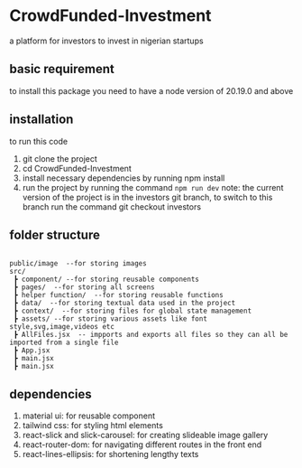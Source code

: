 # CrowdFunded-Investment
a platform for investors to invest in nigerian startups

## basic requirement
to install this package you need to have a node version of 20.19.0 and above

## installation
to run this code 
1. git clone the project
2. cd CrowdFunded-Investment
3. install necessary dependencies by running npm install
4. run the project by running the command ``` npm run dev ```
note: the current version of the project is in the investors git branch, to switch to this branch run the command git checkout investors

## folder structure
```plaintext

public/image  --for storing images
src/
 ┣ component/ --for storing reusable components
 ┣ pages/  --for storing all screens
 ┣ helper function/  --for storing reusable functions
 ┣ data/  --for storing textual data used in the project
 ┣ context/  --for storing files for global state management
 ┣ assets/ --for storing various assets like font style,svg,image,videos etc
 ┣ AllFiles.jsx  -- impports and exports all files so they can all be imported from a single file
 ┣ App.jsx
 ┣ main.jsx
 ┣ main.jsx
```

## dependencies
1. material ui: for reusable component
2. tailwind css: for styling html elements
3. react-slick and slick-carousel: for creating slideable image gallery
4. react-router-dom: for navigating different routes in the front end
5. react-lines-ellipsis: for shortening lengthy texts


